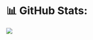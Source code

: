 
# 📊 GitHub Stats:

![](https://github-readme-stats.vercel.app/api/top-langs/?username=NightyNight008&theme=dark&hide_border=false&include_all_commits=false&count_private=false&layout=compact)

